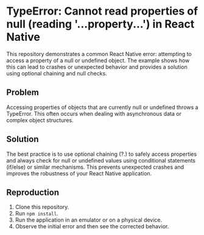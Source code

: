 # TypeError: Cannot read properties of null (reading '...property...') in React Native

This repository demonstrates a common React Native error: attempting to access a property of a null or undefined object.  The example shows how this can lead to crashes or unexpected behavior and provides a solution using optional chaining and null checks.

## Problem

Accessing properties of objects that are currently null or undefined throws a TypeError.  This often occurs when dealing with asynchronous data or complex object structures.

## Solution

The best practice is to use optional chaining (?.) to safely access properties and always check for null or undefined values using conditional statements (if/else) or similar mechanisms.  This prevents unexpected crashes and improves the robustness of your React Native application.

## Reproduction

1. Clone this repository.
2. Run `npm install`.
3. Run the application in an emulator or on a physical device.
4. Observe the initial error and then see the corrected behavior.